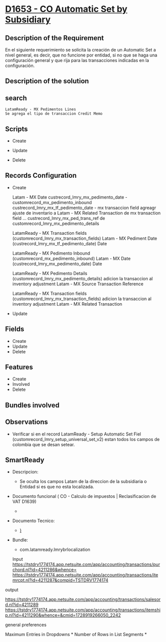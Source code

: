 # [D1653 - CO Automatic Set by Subsidiary]()

## Description of the Requirement

En el siguiente requerimiento se solicita la creación de un Automatic Set a nivel general, es decir, que no funcione por entidad, si no que se haga una configuración general y que rija para las transacciones indicadas en la configuración.



## Description of the solution

## search

    LatamReady - MX Pedimentos Lines
    Se agrega el tipo de transaccion Credit Memo
     
## Scripts
+ Create

+ Update


+ Delete


## Records Configuration
+ Create

    Latam - MX Date custrecord_lmry_mx_pedimento_date -  customrecord_mx_pedimento_inbound
    custrecord_lmry_mx_tf_pedimento_date - mx transaccion field
    agreagr ajuste de inventario a Latam - MX Related Transaction de mx transaction field
        	                    ... custrecord_lmry_mx_ped_trans_ref de customrecord_lmry_mx_pedimento_details

    LatamReady - MX Transaction fields (customrecord_lmry_mx_transaction_fields)
    Latam - MX Pediment Date 
    (custrecord_lmry_mx_tf_pedimento_date)
    Date

    LatamReady - MX Pedimento Inbound (customrecord_mx_pedimento_inbound)
    Latam - MX Date
    (custrecord_lmry_mx_pedimento_date)
    Date


    LatamReady - MX Pedimento Details (customrecord_lmry_mx_pedimento_details)
    adicion la transaccion al inventory adjustment Latam - MX Source Transaction Reference
    
    LatamReady - MX Transaction fields (customrecord_lmry_mx_transaction_fields)
    adicion la transaccion al inventory adjustment Latam - MX Related Transaction

+ Update
    
## Fields
+ Create
+ Update 
+ Delete

## Features
+ Create
+ Involved
+ Delete

## Bundles involved


## Observations
 
+ Verificar si en el record LatamReady - Setup Automatic Set Fiel (customrecord_lmry_setup_universal_set_v2) estan todos los campos de colombia que se desan setear.

## SmartReady

+ Descripcion:

    + Se oculta los campos Latam de la direccion de la subsidiaria o Entidad si es que no esta localizada.


+ Documento funcional ( CO - Calculo de impuestos | Reclasificacion de VAT D1639)

    + []()

+ Documento Tecnico:

    + [) ]()

+ Bundle:

    + com.latamready.lmrybrlocalization


    Input
https://tstdrv1774174.app.netsuite.com/app/accounting/transactions/purchord.nl?id=4211286&whence=
https://tstdrv1774174.app.netsuite.com/app/accounting/transactions/itemrcpt.nl?id=4211287&compid=TSTDRV1774174

output

https://tstdrv1774174.app.netsuite.com/app/accounting/transactions/salesord.nl?id=4211289
https://tstdrv1774174.app.netsuite.com/app/accounting/transactions/itemship.nl?id=4211290&whence=&cmid=1728919266050_2242



general preferences

Maximum Entries in Dropdowns *
Number of Rows in List Segments *






















